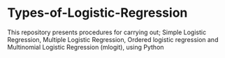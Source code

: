 # Types-of-Logistic-Regression
This repository presents procedures for carrying out; Simple Logistic Regression, Multiple Logistic Regression, Ordered logistic regression and Multinomial Logistic Regression (mlogit), using Python
